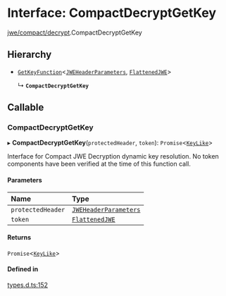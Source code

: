 # Interface: CompactDecryptGetKey

[jwe/compact/decrypt](../modules/jwe_compact_decrypt.md).CompactDecryptGetKey

## Hierarchy

- [`GetKeyFunction`](types.GetKeyFunction.md)<[`JWEHeaderParameters`](types.JWEHeaderParameters.md), [`FlattenedJWE`](types.FlattenedJWE.md)\>

  ↳ **`CompactDecryptGetKey`**

## Callable

### CompactDecryptGetKey

▸ **CompactDecryptGetKey**(`protectedHeader`, `token`): `Promise`<[`KeyLike`](../types/types.KeyLike.md)\>

Interface for Compact JWE Decryption dynamic key resolution.
No token components have been verified at the time of this function call.

#### Parameters

| Name | Type |
| :------ | :------ |
| `protectedHeader` | [`JWEHeaderParameters`](types.JWEHeaderParameters.md) |
| `token` | [`FlattenedJWE`](types.FlattenedJWE.md) |

#### Returns

`Promise`<[`KeyLike`](../types/types.KeyLike.md)\>

#### Defined in

[types.d.ts:152](https://github.com/panva/jose/blob/v3.15.4/src/types.d.ts#L152)
